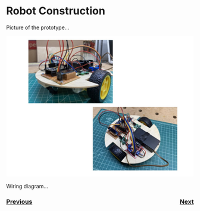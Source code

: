 # <a name="build"></a>Robot Construction
Picture of the prototype...

![Robot photo](../images/FRCRobot/FRCRobot.010.jpeg)

Wiring diagram...

<h3><span style="float:left">
<a href="bom">Previous</a></span>
<span style="float:right">
<a href="code">Next</a></span></h3>